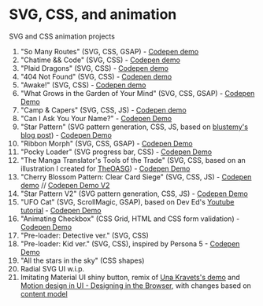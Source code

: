 # SVG, CSS, and animation

SVG and CSS animation projects

1. "So Many Routes" (SVG, CSS, GSAP) - [Codepen demo](https://codepen.io/AlcinaW/full/PGrmEW)
2. "Chatime && Code" (SVG, CSS) - [Codepen demo](https://codepen.io/AlcinaW/full/dOjJNb)
3. "Plaid Dragons" (SVG, CSS) - [Codepen demo](https://codepen.io/AlcinaW/full/jmBQBG)
4. "404 Not Found" (SVG, CSS) - [Codepen demo](https://codepen.io/AlcinaW/full/jmywqZ)
5. "Awake!" (SVG, CSS) - [Codepen demo](https://codepen.io/AlcinaW/full/dWXEQX)
6. "What Grows in the Garden of Your Mind" (SVG, CSS, GSAP) - [Codepen Demo](https://codepen.io/AlcinaW/full/aXwwJd)
7. "Camp &amp; Capers" (SVG, CSS, JS) - [Codepen demo](https://codepen.io/AlcinaW/full/WONKqb)
8. "Can I Ask You Your Name?" - [Codepen Demo](https://codepen.io/AlcinaW/full/VgWWrz)
9. "Star Pattern" (SVG pattern generation, CSS, JS, based on [blustemy\'s blog post](https://blustemy.io/making-svg-patterns-with-javascript/)) - [Codepen Demo](https://codepen.io/AlcinaW/full/eeZxoy)
10. "Ribbon Morph" (SVG, CSS, GSAP) - [Codepen Demo](https://codepen.io/AlcinaW/full/EXKyxR)
11. "Pocky Loader" (SVG progress bar, CSS) - [Codepen Demo](https://codepen.io/AlcinaW/full/zPBKXB)
12. "The Manga Translator's Tools of the Trade" (SVG, CSS, based on an illustration I created for [TheOASG](https://www.theoasg.com/articles/the-manga-translators-tools-trade/6182)) - [Codepen Demo](https://codepen.io/AlcinaW/full/YYPgdK)
13. "Cherry Blossom Pattern: Clear Card Siege" (SVG, CSS, JS) -  [Codepen demo](https://codepen.io/AlcinaW/full/jYyEQg/) // [Codepen Demo V2](https://codepen.io/AlcinaW/full/wNeeyQ)
14. "Star Pattern V2" (SVG pattern generation, CSS, JS) - [Codepen Demo](https://codepen.io/AlcinaW/full/KZQBrG/)
15. "UFO Cat" (SVG, ScrollMagic, GSAP), based on Dev Ed's [Youtube tutorial](https://youtu.be/fR0tHI0nFYk) - [Codepen Demo](https://codepen.io/AlcinaW/full/rRwxJR)
16. "Animating Checkbox" (CSS Grid, HTML and CSS form validation) - [Codepen Demo](https://codepen.io/AlcinaW/full/rRKyzg)
17. "Pre-loader: Detective ver." (SVG, CSS) 
18. "Pre-loader: Kid ver." (SVG, CSS), inspired by Persona 5 - [Codepen Demo](https://codepen.io/AlcinaW/full/YgdONv)
19. "All the stars in the sky" (CSS shapes) 
20. Radial SVG UI w.i.p.
21. Imitating Material UI shiny button, remix of [Una Kravets's demo](https://glitch.com/~shiny-shop-button) and [Motion design in UI - Designing in the Browser](https://youtu.be/jWur1VrxNUg), with changes based on [content model](https://developer.mozilla.org/en-US/docs/Web/HTML/Inline_elements)